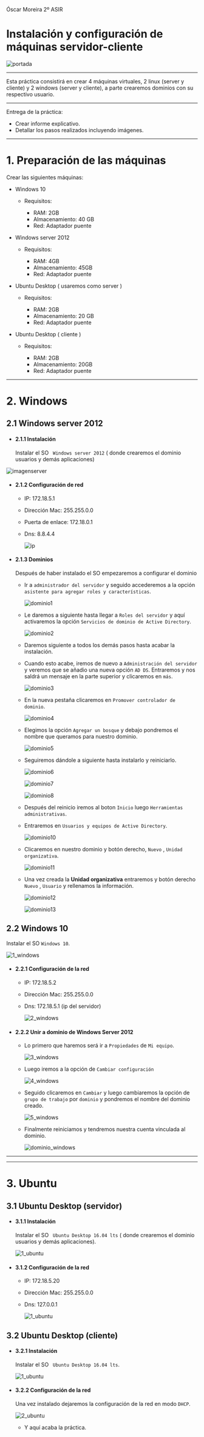 Óscar Moreira 2º ASIR

# Instalación y configuración de máquinas servidor-cliente

![portada](./Images/portada.png)

___

Esta práctica consistirá en crear 4 máquinas virtuales, 2 linux (server y cliente) y 2 windows (server y cliente), a parte crearemos dominios con su respectivo usuario.
___

Entrega de la práctica:

- Crear informe explicativo.
- Detallar los pasos realizados incluyendo imágenes.

___

# 1. Preparación de las máquinas

Crear las siguientes máquinas:

- Windows 10

  - Requisitos:

    - RAM: 2GB
    - Almacenamiento: 40 GB
    - Red: Adaptador puente


- Windows server 2012

  - Requisitos:

    - RAM: 4GB
    - Almacenamiento: 45GB
    - Red: Adaptador puente


- Ubuntu Desktop ( usaremos como server )

  - Requisitos:

    - RAM: 2GB
    - Almacenamiento: 20 GB
    - Red: Adaptador puente


- Ubuntu Desktop ( cliente )

  - Requisitos:

    - RAM: 2GB
    - Almacenamiento: 20GB
    - Red: Adaptador puente

___

# 2. Windows

## 2.1 Windows server 2012

- #### 2.1.1 Instalación

    Instalar el SO ` Windows server 2012` ( donde crearemos el dominio usuarios y demás aplicaciones)

![imagenserver]()

- #### 2.1.2 Configuración de red

  - IP: 172.18.5.1
  - Dirección Mac: 255.255.0.0
  - Puerta de enlace: 172.18.0.1
  - Dns: 8.8.4.4

    ![ip](./Images/server2012/imagenserver.png)


- #### 2.1.3 Dominios

  Después de haber instalado el SO empezaremos a configurar el dominio

    - Ir a `administrador del servidor` y seguido accederemos a la opción `asistente para agregar roles y características`.

      ![dominio1](./Images/server2012/1_dominio.png)

    - Le daremos a siguiente hasta llegar a `Roles del servidor` y aquí activaremos la opción `Servicios de dominio de Active Directory`.

      ![dominio2](./Images/server2012/2_dominio.png)

    - Daremos siguiente a todos los demás pasos hasta acabar la instalación.

    - Cuando esto acabe, iremos de nuevo a `Administración del servidor` y veremos que se añadio una  nueva opción `AD DS`. Entraremos y nos saldrá un mensaje en la parte superior y clicaremos en `más`.

      ![dominio3](./Images/server2012/3_dominio.png)

    - En la nueva pestaña clicaremos en `Promover controlador de dominio`.

      ![dominio4](./Images/server2012/4_dominio.png)

    - Elegimos la opción `Agregar un bosque` y debajo pondremos el nombre que queramos para nuestro dominio.

      ![dominio5](./Images/server2012/5_dominio.png)

    - Seguiremos dándole a siguiente hasta instalarlo y reiniciarlo.

      ![dominio6](./Images/server2012/6_dominio.png)

      ![dominio7](./Images/server2012/7_dominio.png)

      ![dominio8](./Images/server2012/8_dominio.png)

    - Después del reinicio iremos al boton `Inicio` luego `Herramientas administrativas`.

    - Entraremos en `Usuarios y equipos de Active Directory`.

      ![dominio10](./Images/server2012/10_dominio.png)

    - Clicaremos en nuestro dominio y botón derecho, `Nuevo` , `Unidad organizativa`.

      ![dominio11](./Images/server2012/11_dominio.png)

    - Una vez creada la **Unidad organizativa** entraremos y botón derecho `Nuevo` , `Usuario` y rellenamos la información.

      ![dominio12](./Images/server2012/12_dominio.png)

      ![dominio13](./Images/server2012/13_dominio.png)


## 2.2 Windows 10

  Instalar el SO `Windows 10`.

  ![1_windows](./Images/Windows/1_windows.png)

  - #### 2.2.1 Configuración de la red

    - IP: 172.18.5.2
    - Dirección Mac: 255.255.0.0
    - Dns: 172.18.5.1 (ip del servidor)

      ![2_windows](./Images/Windows/2_windows.png)

  - #### 2.2.2 Unir a dominio de Windows Server 2012

    - Lo primero que haremos será ir a `Propiedades` de `Mi equipo`.

      ![3_windows](./Images/Windows/3_windows.png)

    - Luego iremos a la opción de `Cambiar configuración`

      ![4_windows](./Images/Windows/4_windows.png)

    - Seguido clicaremos en `Cambiar` y luego cambiaremos la opción de `grupo de trabajo` por `dominio` y pondremos el nombre del dominio creado.

      ![5_windows](./Images/Windows/5_windows.png)

    - Finalmente reiniciamos y tendremos nuestra cuenta vinculada al dominio.

      ![dominio_windows](./Images/Windows/dominiorealizado.png)


___
___


# 3. Ubuntu

## 3.1 Ubuntu Desktop (servidor)

  - #### 3.1.1 Instalación

    Instalar el SO ` Ubuntu Desktop 16.04 lts` ( donde crearemos el dominio usuarios y demás aplicaciones).

    ![1_ubuntu](./Images/ubuntu/1_ubuntu.png)

  - #### 3.1.2 Configuración de la red

    - IP: 172.18.5.20
    - Dirección Mac: 255.255.0.0
    - Dns: 127.0.0.1

      ![1_ubuntu](./Images/ubuntu/3_ubuntuserver.png)





## 3.2 Ubuntu Desktop (cliente)

  - #### 3.2.1 Instalación

    Instalar el SO ` Ubuntu Desktop 16.04 lts`.

    ![1_ubuntu](./Images/ubuntu/1_ubuntu.png)

  - #### 3.2.2 Configuración de la red

    Una vez instalado dejaremos la configuración de la red en modo `DHCP`.

    ![2_ubuntu](./Images/ubuntu/2_ubuntucliente.png)

    - Y aquí acaba la práctica.
